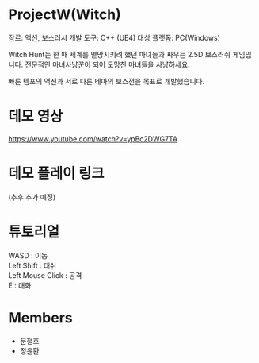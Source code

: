 # ProjectW(Witch)   
장르: 액션, 보스러시
개발 도구: C++ (UE4)
대상 플랫폼: PC(Windows)

Witch Hunt는 한 때 세계를 멸망시키려 했던 마녀들과 싸우는 2.5D 보스러쉬 게임입니다.
전문적인 마녀사냥꾼이 되어 도망친 마녀들을 사냥하세요.   

빠른 템포의 액션과 서로 다른 테마의 보스전을 목표로 개발했습니다.   

# 데모 영상   
https://www.youtube.com/watch?v=ypBc2DWG7TA   

# 데모 플레이 링크   
(추후 추가 예정)   

# 튜토리얼   
WASD : 이동   
Left Shift : 대쉬   
Left Mouse Click : 공격   
E : 대화   

# Members   
 + 문철호
 + 정윤환
 
